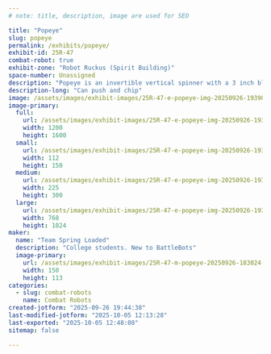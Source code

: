 ```yaml
---
# note: title, description, image are used for SEO

title: "Popeye"
slug: popeye
permalink: /exhibits/popeye/
exhibit-id: 25R-47
combat-robot: true
exhibit-zone: "Robot Ruckus (Spirit Building)"
space-number: Unassigned
description: "Popeye is an invertible vertical spinner with a 3 inch blade and a brushed belt drivetrain"
description-long: "Can push and chip"
image: /assets/images/exhibit-images/25R-47-e-popeye-img-20250926-193903-6207-225x300.jpg
image-primary: 
  full:
    url: /assets/images/exhibit-images/25R-47-e-popeye-img-20250926-193903-6207-full.jpg
    width: 1200
    height: 1600
  small:
    url: /assets/images/exhibit-images/25R-47-e-popeye-img-20250926-193903-6207-112x150.jpg
    width: 112
    height: 150
  medium:
    url: /assets/images/exhibit-images/25R-47-e-popeye-img-20250926-193903-6207-225x300.jpg
    width: 225
    height: 300
  large:
    url: /assets/images/exhibit-images/25R-47-e-popeye-img-20250926-193903-6207-768x1024.jpg
    width: 768
    height: 1024
maker: 
  name: "Team Spring Loaded"
  description: "College students. New to BattleBots"
  image-primary:
    url: /assets/images/exhibit-images/25R-47-m-popeye-20250926-183024-150x113.jpg
    width: 150
    height: 113
categories: 
  - slug: combat-robots
    name: Combat Robots
created-jotform: "2025-09-26 19:44:38"
last-modified-jotform: "2025-10-05 12:13:28"
last-exported: "2025-10-05 12:48:08"
sitemap: false

---
```

